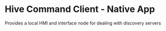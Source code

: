 # Hive Command Client - Native App

Provides a local HMI and interface node for dealing with discovery servers